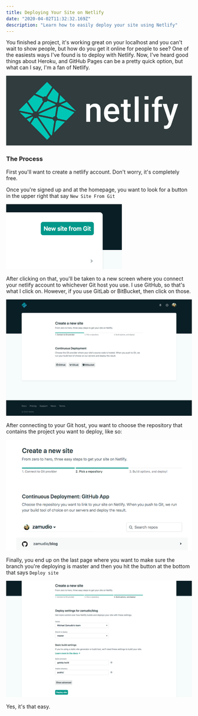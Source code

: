 ```yaml
---
title: Deploying Your Site on Netlify
date: "2020-04-02T11:32:32.169Z"
description: "Learn how to easily deploy your site using Netlify"
---
```


You finished a project, it's working great on your localhost and you can't wait to show people, but how do you get it online for people to see? One of the easiests ways I've found is to deploy with Netlify. Now, I've heard good things about Heroku, and GitHub Pages can be a pretty quick option, but what can I say, I'm a fan of Netlify.

![netlify](./netlify.jpg)

### The Process

First you'll want to create a netlify account. Don't worry, it's completely free.

Once you're signed up and at the homepage, you want to look for a button in the upper right that say `New Site From Git`

![new-site](./new-project.png)

After clicking on that, you'll be taken to a new screen where you connect your netlify account to whichever Git host you use. I use GitHub, so that's what I click on. However, if you use GitLab or BitBucket, then click on those.

![new](./create-new.png)

After connecting to your Git host, you want to choose the repository that contains the project you want to deploy, like so:

![select-repo](./select-repo.png)

Finally, you end up on the last page where you want to make sure the branch you're deploying is master and then you hit the button at the bottom that says `Deploy site`

![deploy](./deploy.png)

Yes, it's that easy.
